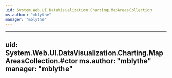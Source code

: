 ```yaml
---
uid: System.Web.UI.DataVisualization.Charting.MapAreasCollection
ms.author: "mblythe"
manager: "mblythe"
---
```


---
uid: System.Web.UI.DataVisualization.Charting.MapAreasCollection.#ctor
ms.author: "mblythe"
manager: "mblythe"
---
